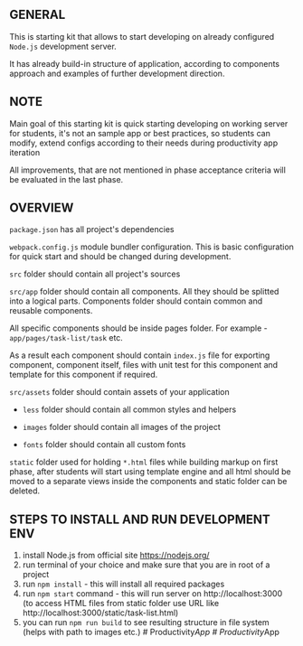 ## GENERAL

This is starting kit that allows to start developing on already configured `Node.js` development server.

It has already build-in structure of application, according to components approach and examples of further development direction.

## NOTE

Main goal of this starting kit is quick starting developing on working server for students, it's not an sample app or best practices, so students can modify, extend configs according to their needs during productivity app iteration

All improvements, that are not mentioned in phase acceptance criteria will be evaluated in the last phase.

## OVERVIEW

`package.json` has all project's dependencies

`webpack.config.js` module bundler configuration. This is basic configuration for quick start and should be changed during development.

`src` folder should contain all project's sources

`src/app` folder should contain all components. All they should be splitted into a logical parts. Components folder should contain common and reusable components.

All specific components should be inside pages folder. For example - `app/pages/task-list/task` etc.

As a result each component should contain `index.js` file for exporting component, component itself, files with unit test for this component and template for this component if required.

`src/assets` folder should contain assets of your application

- `less` folder should contain all common styles and helpers

- `images` folder should contain all images of the project

- `fonts` folder should contain all custom fonts

`static` folder used for holding `*.html` files while building markup on first phase, after students will start using template engine and all html should be moved to a separate views inside the components and static folder can be deleted.

## STEPS TO INSTALL AND RUN DEVELOPMENT ENV
1. install Node.js from official site https://nodejs.org/
1. run terminal of your choice and make sure that you are in root of a project
1. run `npm install` - this will install all required packages
1. run `npm start` command - this will run server on http://localhost:3000 (to access HTML files from static folder use URL like http://localhost:3000/static/task-list.html)
1. you can run `npm run build` to see resulting structure in file system (helps with path to images etc.)
#   P r o d u c t i v i t y _ A p p  
 #   P r o d u c t i v i t y _ A p p  
 